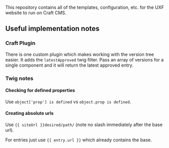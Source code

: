 This repository contains all of the templates, configuration, etc. for the UXF website to run on Craft CMS.

## Useful implementation notes

### Craft Plugin
There is one custom plugin which makes working with the version tree easier. It adds the `latestApproved` twig filter. Pass an array of versions for a single component and it will return the latest approved entry.

### Twig notes

#### Checking for defined properties
Use `object['prop'] is defined` vs `object.prop is defined`.

#### Creating absolute urls
Use `{{ siteUrl }}desired/path/` (note no slash immediately after the base url).

For entries just use `{{ entry.url }}` which already contains the base.
